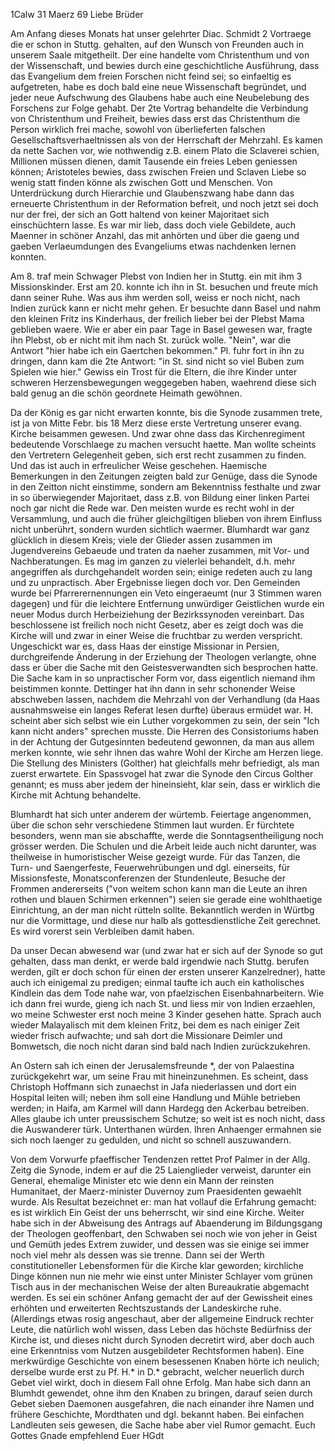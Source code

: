  1Calw 31 Maerz 69
Liebe Brüder

Am Anfang dieses Monats hat unser gelehrter Diac. Schmidt 2 Vortraege die er schon in Stuttg. gehalten, auf den Wunsch von Freunden auch in unserem Saale mitgetheilt. Der eine handelte vom Christenthum und von der Wissenschaft, und bewies durch eine geschichtliche Ausführung, dass das Evangelium dem freien Forschen nicht feind sei; so einfaeltig es aufgetreten, habe es doch bald eine neue Wissenschaft begründet, und jeder neue Aufschwung des Glaubens habe auch eine Neubelebung des Forschens zur Folge gehabt. Der 2te Vortrag behandelte die Verbindung von Christenthum und Freiheit, bewies dass erst das Christenthum die Person wirklich frei mache, sowohl von überlieferten falschen Gesellschaftsverhaeltnissen als von der Herrschaft der Mehrzahl. Es kamen da nette Sachen vor, wie nothwendig z.B. einem Plato die Sclaverei schien, Millionen müssen dienen, damit Tausende ein freies Leben geniessen können; Aristoteles bewies, dass zwischen Freien und Sclaven Liebe so wenig statt finden könne als zwischen Gott und Menschen. Von Unterdrückung durch Hierarchie und Glaubenszwang habe dann das erneuerte Christenthum in der Reformation befreit, und noch jetzt sei doch nur der frei, der sich an Gott haltend von keiner Majoritaet sich einschüchtern lasse. Es war mir lieb, dass doch viele Gebildete, auch Maenner in schöner Anzahl, das mit anhörten und über die gaeng und gaeben Verlaeumdungen des Evangeliums etwas nachdenken lernen konnten.

Am 8. traf mein Schwager Plebst von Indien her in Stuttg. ein mit ihm 3 Missionskinder. Erst am 20. konnte ich ihn in St. besuchen und freute mich dann seiner Ruhe. Was aus ihm werden soll, weiss er noch nicht, nach Indien zurück kann er nicht mehr gehen. Er besuchte dann Basel und nahm den kleinen Fritz ins Kinderhaus, der freilich lieber bei der Plebst Mama geblieben waere. Wie er aber ein paar Tage in Basel gewesen war, fragte ihn Plebst, ob er nicht mit ihm nach St. zurück wolle. "Nein", war die Antwort "hier habe ich ein Gaertchen bekommen." Pl. fuhr fort in ihn zu dringen, dann kam die 2te Antwort: "in St. sind nicht so viel Buben zum Spielen wie hier." Gewiss ein Trost für die Eltern, die ihre Kinder unter schweren Herzensbewegungen weggegeben haben, waehrend diese sich bald genug an die schön geordnete Heimath gewöhnen.

Da der König es gar nicht erwarten konnte, bis die Synode zusammen trete, ist ja von Mitte Febr. bis 18 Merz diese erste Vertretung unserer evang. Kirche beisammen gewesen. Und zwar ohne dass das Kirchenregiment bedeutende Vorschlaege zu machen versucht haette. Man wollte scheints den Vertretern Gelegenheit geben, sich erst recht zusammen zu finden. Und das ist auch in erfreulicher Weise geschehen. Haemische Bemerkungen in den Zeitungen zeigten bald zur Genüge, dass die Synode in den Zeitton nicht einstimme, sondern am Bekenntniss festhalte und zwar in so überwiegender Majoritaet, dass z.B. von Bildung einer linken Partei noch gar nicht die Rede war. Den meisten wurde es recht wohl in der Versammlung, und auch die früher gleichgiltigen blieben von ihrem Einfluss nicht unberührt, sondern wurden sichtlich waermer. Blumhardt war ganz glücklich in diesem Kreis; viele der Glieder assen zusammen im Jugendvereins Gebaeude und traten da naeher zusammen, mit Vor- und Nachberatungen. Es mag im ganzen zu vielerlei behandelt, d.h. mehr angegriffen als durchgehandelt worden sein; einige redeten auch zu lang und zu unpractisch. Aber Ergebnisse liegen doch vor. Den Gemeinden wurde bei Pfarrerernennungen ein Veto eingeraeumt (nur 3 Stimmen waren dagegen) und für die leichtere Entfernung unwürdiger Geistlichen wurde ein neuer Modus durch Herbeiziehung der Bezirkssynoden vereinbart. Das beschlossene ist freilich noch nicht Gesetz, aber es zeigt doch was die Kirche will und zwar in einer Weise die fruchtbar zu werden verspricht. Ungeschickt war es, dass Haas der einstige Missionar in Persien, durchgreifende Änderung in der Erziehung der Theologen verlangte, ohne dass er über die Sache mit den Geistesverwandten sich besprochen hatte. Die Sache kam in so unpractischer Form vor, dass eigentlich niemand ihm beistimmen konnte. Dettinger hat ihn dann in sehr schonender Weise abschweben lassen, nachdem die Mehrzahl von der Verhandlung (da Haas ausnahmsweise ein langes Referat lesen durfte) überaus ermüdet war. H. scheint aber sich selbst wie ein Luther vorgekommen zu sein, der sein "Ich kann nicht anders" sprechen musste. Die Herren des Consistoriums haben in der Achtung der Gutgesinnten bedeutend gewonnen, da man aus allem merken konnte, wie sehr ihnen das wahre Wohl der Kirche am Herzen liege. Die Stellung des Ministers (Golther) hat gleichfalls mehr befriedigt, als man zuerst erwartete. Ein Spassvogel hat zwar die Synode den Circus Golther genannt; es muss aber jedem der hineinsieht, klar sein, dass er wirklich die Kirche mit Achtung behandelte.

Blumhardt hat sich unter anderem der würtemb. Feiertage angenommen, über die schon sehr verschiedene Stimmen laut wurden. Er fürchtete besonders, wenn man sie abschaffte, werde die Sonntagsentheiligung noch grösser werden. Die Schulen und die Arbeit leide auch nicht darunter, was theilweise in humoristischer Weise gezeigt wurde. Für das Tanzen, die Turn- und Saengerfeste, Feuerwehrübungen und dgl. einerseits, für Missionsfeste, Monatsconferenzen der Stundenleute, Besuche der Frommen andererseits ("von weitem schon kann man die Leute an ihren rothen und blauen Schirmen erkennen") seien sie gerade eine wohlthaetige Einrichtung, an der man nicht rütteln sollte. Bekanntlich werden in Würtbg nur die Vormittage, und diese nur halb als gottesdienstliche Zeit gerechnet. Es wird vorerst sein Verbleiben damit haben.

Da unser Decan abwesend war (und zwar hat er sich auf der Synode so gut gehalten, dass man denkt, er werde bald irgendwie nach Stuttg. berufen werden, gilt er doch schon für einen der ersten unserer Kanzelredner), hatte auch ich einigemal zu predigen; einmal taufte ich auch ein katholisches Kindlein das dem Tode nahe war, von pfaelzischen Eisenbahnarbeitern. Wie ich dann frei wurde, gieng ich nach St. und liess mir von Indien erzaehlen, wo meine Schwester erst noch meine 3 Kinder gesehen hatte. Sprach auch wieder Malayalisch mit dem kleinen Fritz, bei dem es nach einiger Zeit wieder frisch aufwachte; und sah dort die Missionare Deimler und Bomwetsch, die noch nicht daran sind bald nach Indien zurückzukehren.

An Ostern sah ich einen der Jerusalemsfreunde <Breisch>*, der von Palaestina zurückgekehrt war, um seine Frau mit hineinzunehmen. Es scheint, dass Christoph Hoffmann sich zunaechst in Jafa niederlassen und dort ein Hospital leiten will; neben ihm soll eine Handlung und Mühle betrieben werden; in Haifa, am Karmel will dann Hardegg den Ackerbau betreiben. Alles glaube ich unter preussischem Schutze; so weit ist es noch nicht, dass die Auswanderer türk. Unterthanen würden. Ihren Anhaenger ermahnen sie sich noch laenger zu gedulden, und nicht so schnell auszuwandern.

Von dem Vorwurfe pfaeffischer Tendenzen rettet Prof Palmer in der Allg. Zeitg die Synode, indem er auf die 25 Laienglieder verweist, darunter ein General, ehemalige Minister etc wie denn ein Mann der reinsten Humanitaet, der Maerz-minister Duvernoy zum Praesidenten gewaehlt wurde. Als Resultat bezeichnet er: man hat vollauf die Erfahrung gemacht: es ist wirklich Ein Geist der uns beherrscht, wir sind eine Kirche. Weiter habe sich in der Abweisung des Antrags auf Abaenderung im Bildungsgang der Theologen geoffenbart, den Schwaben sei noch wie von jeher in Geist und Gemüth jedes Extrem zuwider, und dessen was sie einige sei immer noch viel mehr als dessen was sie trenne. Dann sei der Werth constitutioneller Lebensformen für die Kirche klar geworden; kirchliche Dinge können nun nie mehr wie einst unter Minister Schlayer vom grünen Tisch aus in der mechanischen Weise der alten Bureaukratie abgemacht werden. Es sei ein schöner Anfang gemacht der auf der Gewissheit eines erhöhten und erweiterten Rechtszustands der Landeskirche ruhe. (Allerdings etwas rosig angeschaut, aber der allgemeine Eindruck rechter Leute, die natürlich wohl wissen, dass Leben das höchste Bedürfniss der Kirche ist, und dieses nicht durch Synoden decretirt wird, aber doch auch eine Erkenntniss vom Nutzen ausgebildeter Rechtsformen haben). 
Eine merkwürdige Geschichte von einem besessenen Knaben hörte ich neulich; derselbe wurde erst zu Pf. H.<aug>* in D.<achtel>* gebracht, welcher neuerlich durch Gebet viel wirkt, doch in diesem Fall ohne Erfolg. Man habe sich dann an Blumhdt gewendet, ohne ihm den Knaben zu bringen, darauf seien durch Gebet sieben Daemonen ausgefahren, die nach einander ihre Namen und frühere Geschichte, Mordthaten und dgl. bekannt haben. Bei einfachen Landleuten seis gewesen, die Sache habe aber viel Rumor gemacht. 
Euch Gottes Gnade empfehlend
 Euer HGdt
